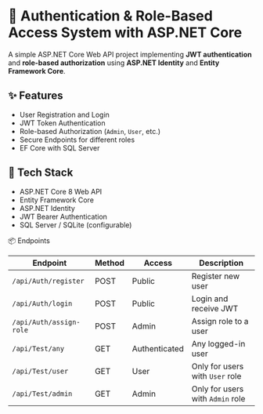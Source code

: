 # 🔐 Authentication & Role-Based Access System with ASP.NET Core

A simple ASP.NET Core Web API project implementing **JWT authentication** and **role-based authorization** using **ASP.NET Identity** and **Entity Framework Core**.

## ✨ Features

- User Registration and Login
- JWT Token Authentication
- Role-based Authorization (`Admin`, `User`, etc.)
- Secure Endpoints for different roles
- EF Core with SQL Server

## 🚀 Tech Stack

- ASP.NET Core 8 Web API
- Entity Framework Core
- ASP.NET Identity
- JWT Bearer Authentication
- SQL Server / SQLite (configurable)

📦 Endpoints

| Endpoint | Method | Access | Description |
|----------|--------|--------|-------------|
| `/api/Auth/register` | POST | Public | Register new user |
| `/api/Auth/login` | POST | Public | Login and receive JWT |
| `/api/Auth/assign-role` | POST | Admin | Assign role to a user |
| `/api/Test/any` | GET | Authenticated | Any logged-in user |
| `/api/Test/user` | GET | User | Only for users with `User` role |
| `/api/Test/admin` | GET | Admin | Only for users with `Admin` role |
